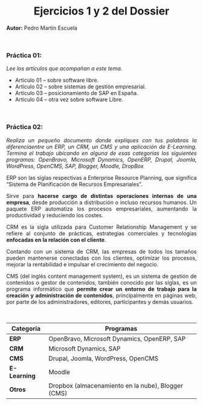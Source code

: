 <div align="justify">

<div align="center">

# Ejercicios 1 y 2 del Dossier

</div>

__Autor:__ Pedro Martín Escuela

</br>

### Práctica 01:
_Lee los artículos que acompañan a este tema._
- Artículo 01 – sobre software libre.
- Artículo 02 – sobre sistemas de gestión empresarial.
- Artículo 03 – posicionamiento de SAP en España.
- Artículo 04 – otra vez sobre software Libre.

</br>

### Práctica 02:

_Realiza un pequeño documento donde expliques con tus palabras la diferenciaentre un ERP, un CRM, un CMS y una aplicación de E-Learning.
Termina el trabajo ubicando en alguna de esas categorías los siguientes
programas: OpenBravo, Microsoft Dynamics, OpenERP, Drupal, Joomla, WordPress, OpenCMS, SAP, Blogger, Moodle, DropBox_


ERP son las siglas respectivas a Enterprise Resource Planning, que significa “Sistema de Planificación de Recursos Empresariales”. 

Sirve para __hacerse cargo de distintas operaciones internas de una empresa__, desde producción a distribución o incluso recursos humanos. Un paquete ERP automatiza los procesos empresariales, aumentando la productividad y reduciendo los costes.

CRM es la sigla utilizada para Customer Relationship Management y se refiere al conjunto de prácticas, estrategias comerciales y tecnologías __enfocadas en la relación con el cliente__.

Contando con un sistema de CRM, las empresas de todos los tamaños pueden mantenerse conectadas con los clientes, optimizar los procesos, mejorar la rentabilidad e impulsar el crecimiento del negocio.

CMS (del inglés content management system), es un sistema de gestión de contenidos o gestor de contenidos, también conocido por las siglas, es un programa informático que __permite crear un entorno de trabajo para la creación y administración de contenidos__, principalmente en páginas web, por parte de los administradores, editores, participantes y demás usuarios.

</br>
  
| Categoría               | Programas                                      |
|-------------------------|------------------------------------------------|
| **ERP**                 | OpenBravo, Microsoft Dynamics, OpenERP, SAP     |
| **CRM**                 | Microsoft Dynamics, SAP                        |
| **CMS**                 | Drupal, Joomla, WordPress, OpenCMS             |
| **E-Learning**          | Moodle                                         |
| **Otros**               | Dropbox (almacenamiento en la nube), Blogger (CMS) |

</div>